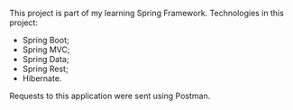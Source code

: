 This project is part of my learning Spring Framework.
Technologies in this project:
- Spring Boot;
- Spring MVC;
- Spring Data;
- Spring Rest;
- Hibernate.

Requests to this application were sent using Postman.
